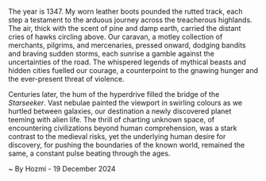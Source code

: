 
The year is 1347.  My worn leather boots pounded the rutted track, each step a testament to the arduous journey across the treacherous highlands.  The air, thick with the scent of pine and damp earth, carried the distant cries of hawks circling above.  Our caravan, a motley collection of merchants, pilgrims, and mercenaries, pressed onward, dodging bandits and braving sudden storms, each sunrise a gamble against the uncertainties of the road. The whispered legends of mythical beasts and hidden cities fuelled our courage, a counterpoint to the gnawing hunger and the ever-present threat of violence.

Centuries later, the hum of the hyperdrive filled the bridge of the *Starseeker*.  Vast nebulae painted the viewport in swirling colours as we hurtled between galaxies, our destination a newly discovered planet teeming with alien life.  The thrill of charting unknown space, of encountering civilizations beyond human comprehension, was a stark contrast to the medieval risks, yet the underlying human desire for discovery, for pushing the boundaries of the known world, remained the same, a constant pulse beating through the ages.

~ By Hozmi - 19 December 2024
